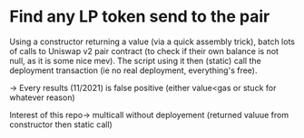 # Find any LP token send to the pair

Using a constructor returning a value (via a quick assembly trick), batch lots of calls to Uniswap v2 pair contract (to check if their own balance is not null, as it is some nice mev). The script using it then (static) call the deployment transaction (ie no real deployment, everything's free).


-> Every results (11/2021) is false positive (either value<gas or stuck for whatever reason)

Interest of this repo-> multicall without deployement (returned valuue from constructor then static call)

